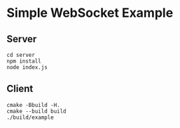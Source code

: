 # Simple WebSocket Example

## Server

```shell
cd server
npm install
node index.js
```

## Client

```shell
cmake -Bbuild -H.
cmake --build build
./build/example
```
